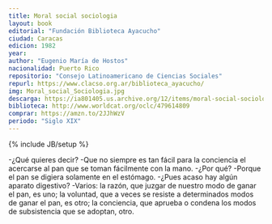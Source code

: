 ```yaml
---
title: Moral social sociologia
layout: book
editorial: "Fundación Biblioteca Ayacucho"
ciudad: Caracas
edicion: 1982
year: 
author: "Eugenio María de Hostos"
nacionalidad: Puerto Rico
repositorio: "Consejo Latinoamericano de Ciencias Sociales"
repurl: https://www.clacso.org.ar/biblioteca_ayacucho/
img: Moral_social_Sociologia.jpg
descarga: https://ia801405.us.archive.org/12/items/moral-social-sociologia/Moral_social_Sociologia.pdf
biblioteca: http://www.worldcat.org/oclc/479614809
comprar: https://amzn.to/2JJhWzV
periodo: "Siglo XIX"
---
```

{% include JB/setup %}

-¿Qué quieres decir?
-Que no siempre es tan fácil para la conciencia el acercarse al pan que se toman fácilmente con la mano.
-¿Por qué?
-Porque el pan se digiera solamente en el estómago.
-¿Pues acaso hay algún aparato digestivo?
-Varios: la razón, que juzgar de nuestro modo de ganar el pan, es uno; la voluntad, que a veces se resiste a determinados modos de ganar el pan, es otro; la conciencia, que aprueba o condena los modos de subsistencia que se adoptan, otro.
